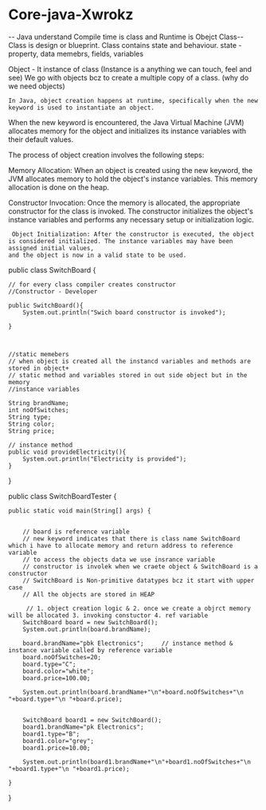 # Core-java-Xwrokz

   -- Java understand Compile time is class and Runtime is Obejct
   Class--  Class is design or blueprint.
            Class contains state and behaviour. 
           state - property, data memebrs, fields, variables

  Object - It instance of class (Instance is a anything we can touch, feel and see)
           We go with objects bcz to create a multiple copy of a class. (why do we need objects)






    In Java, object creation happens at runtime, specifically when the new keyword is used to instantiate an object.
   When the new keyword is encountered, the Java Virtual Machine (JVM) allocates memory for the object and initializes its 
   instance variables with their default values.

   The process of object creation involves the following steps:

   Memory Allocation: When an object is created using the new keyword, the JVM allocates memory to hold the object's instance variables.
   This memory allocation is done on the heap.

   Constructor Invocation: Once the memory is allocated, the appropriate constructor for the class is invoked. The constructor initializes the object's 
   instance variables and performs any        necessary setup or initialization logic.

     Object Initialization: After the constructor is executed, the object is considered initialized. The instance variables may have been assigned initial values,
    and the object is now in a valid state to be used.



   public class  SwitchBoard {
    

    // for every class compiler creates constructor 
    //Constructor - Developer

    public SwitchBoard(){
        System.out.println("Swich board constructor is invoked");
        
    }



    //static memebers
    // when object is created all the instancd variables and methods are stored in object+
    // static method and variables stored in out side object but in the memory
    //instance variables 

    String brandName;
    int noOfSwitches;
    String type;
    String color;
    String price;

    // instance method
    public void provideElectricity(){
        System.out.println("Electricity is provided");
    }
}


public class SwitchBoardTester {
    
    public static void main(String[] args) {
        
       
        // board is reference variable 
        // new keyword indicates that there is class name SwitchBoard which i have to allocate memory and return address to reference variable 
        // to access the objects data we use insrance variable
        // constructor is involek when we craete object & SwitchBoard is a constructor 
        // SwitchBoard is Non-primitive datatypes bcz it start with upper case
        // All the objects are stored in HEAP

         // 1. object creation logic & 2. once we create a objrct memory will be allocated 3. invoking constuctor 4. ref variable
        SwitchBoard board = new SwitchBoard();
        System.out.println(board.brandName);
        
        board.brandName="pbk Electronics";     // instance method & instance variable called by reference variable 
        board.noOfSwitches=20;
        board.type="C";
        board.color="white";
        board.price=100.00;

        System.out.println(board.brandName+"\n"+board.noOfSwitches+"\n "+board.type+"\n "+board.price);
       

        SwitchBoard board1 = new SwitchBoard();
        board1.brandName="pk Electronics";     
        board1.type="B";
        board1.color="grey";
        board1.price=10.00;

        System.out.println(board1.brandName+"\n"+board1.noOfSwitches+"\n "+board1.type+"\n "+board1.price);

    }

}


